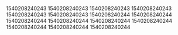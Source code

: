 1540208240243
1540208240243
1540208240243
1540208240243
1540208240243
1540208240243
1540208240244
1540208240244
1540208240244
1540208240244
1540208240244
1540208240244
1540208240244
1540208240244
1540208240244